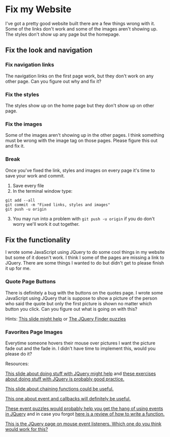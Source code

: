 # Fix my Website
I've got a pretty good website built there are a few things wrong with it.
Some of the links don't work and some of the images aren't showing up. The styles don't show
up any page but the homepage.


## Fix the look and navigation

### Fix navigation links
The navigation links on the first page work, but they don't work on any other page.
Can you figure out why and fix it?

### Fix the styles
The styles show up on the home page but they don't show up on other page.

### Fix the images
Some of the images aren't showing up in the other pages. I think something must
be wrong with the image tag on those pages. Please figure this out and fix it.

### Break
Once you've fixed the link, styles and images on every page it's time to save your work and commit.

1. Save every file
2. In the terminal window type:
  ```
  git add --all
  git commit -m "Fixed links, styles and images"
  git push -u origin
  ```
3. You may run into a problem with `git push -u origin` if you do don't worry we'll work it out together.

## Fix the functionality
I wrote some JavaScript using JQuery to do some cool things in my website but some of it doesn't work. I think I some of the pages are missing a link to JQuery. There are some things I wanted to do but didn't get to please finish it up for me.

### Quote Page Buttons
There is definitely a bug with the buttons on the quotes page. I wrote some JavaScript using JQuery that is suppose to show a picture of the person who said the quote but only the first picture is shown no matter which button you click. Can you figure out what is going on with this?

Hints: [This slide might help](https://docs.google.com/presentation/d/112WsbL1uoypRag7QeKyRsuRXCWVmTP7MI3EapvFTaao/edit#slide=id.g10eb641d57_0_70) or [The JQuery Finder puzzles](https://jsfiddle.net/errantwriter/evrgwems/)


### Favorites Page Images
Everytime someone hovers their mouse over pictures I want the picture fade out and the fade in. I didn't have time to implement this, would you please do it?

Resources:

[This slide about doing stuff with JQuery might help](https://docs.google.com/presentation/d/112WsbL1uoypRag7QeKyRsuRXCWVmTP7MI3EapvFTaao/edit#slide=id.g10eb641d57_0_82) and [these exercises about doing stuff with JQuery is probably good practice.](https://jsfiddle.net/errantwriter/q7st7cay/)

[This slide about chaining functions could be useful.](https://docs.google.com/presentation/d/112WsbL1uoypRag7QeKyRsuRXCWVmTP7MI3EapvFTaao/edit#slide=id.g10eb641d57_0_103)

[This one about event and callbacks will definitely be useful.](https://docs.google.com/presentation/d/112WsbL1uoypRag7QeKyRsuRXCWVmTP7MI3EapvFTaao/edit#slide=id.g10ef4dbb92_0_43)

[These event puzzles would probably help you get the hang of using events in JQuery](https://docs.google.com/presentation/d/112WsbL1uoypRag7QeKyRsuRXCWVmTP7MI3EapvFTaao/edit#slide=id.g10ef4dbb92_0_43) and in case you forgot [here is a review of how to write a function.](https://docs.google.com/presentation/d/112WsbL1uoypRag7QeKyRsuRXCWVmTP7MI3EapvFTaao/edit#slide=id.g10ef4dbb92_0_47)

[This is the JQuery page on mouse event listeners. Which one do you think would work for this?](https://api.jquery.com/category/events/mouse-events/)

